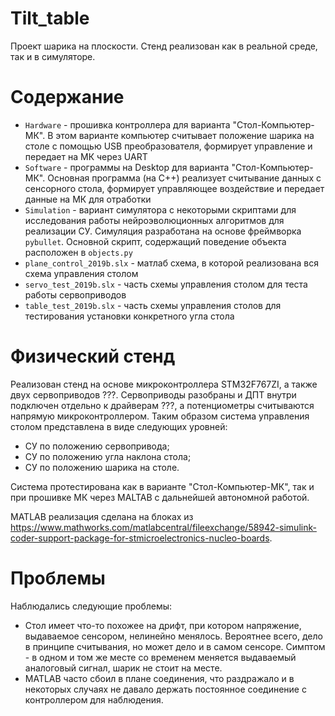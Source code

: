 # Tilt_table

Проект шарика на плоскости. Стенд реализован как в реальной среде, так и в симуляторе.

# Содержание

- `Hardware` - прошивка контроллера для варианта "Стол-Компьютер-МК". В этом варианте компьютер считывает положение шарика на столе с помощью USB преобразователя, формирует управление и передает на МК через UART
- `Software` - программы на Desktop для варианта "Стол-Компьютер-МК". Основная программа (на С++) реализует считывание данных с сенсорного стола, формирует управляющее воздействие и передает данные на МК для отработки
- `Simulation` - вариант симулятора с некоторыми скриптами для исследования работы нейроэволюционных алгоритмов для реализации СУ. Симуляция разработана на основе фреймворка `pybullet`. Основной скрипт, содержащий поведение объекта расположен в `objects.py`
- `plane_control_2019b.slx` - матлаб схема, в которой реализована вся схема управления столом
- `servo_test_2019b.slx` - часть схемы управления столом для теста работы сервоприводов
- `table_test_2019b.slx` - часть схемы управления столов для тестирования установки конкретного угла стола

# Физический стенд

Реализован стенд на основе микроконтроллера STM32F767ZI, а также двух сервоприводов ???. Сервоприводы разобраны и ДПТ внутри подключен отдельно к драйверам ???, а потенциометры считываются напрямую микроконтроллером. Таким образом система управления столом представлена в виде следующих уровней:
- СУ по положению сервопривода;
- СУ по положению угла наклона стола;
- СУ по положению шарика на столе.

Система протестирована как в варианте "Стол-Компьютер-МК", так и при прошивке МК через MALTAB с дальнейшей автономной работой.

MATLAB реализация сделана на блоках из https://www.mathworks.com/matlabcentral/fileexchange/58942-simulink-coder-support-package-for-stmicroelectronics-nucleo-boards.

# Проблемы
Наблюдались следующие проблемы:
- Стол имеет что-то похожее на дрифт, при котором напряжение, выдаваемое сенсором, нелинейно менялось. Вероятнее всего, дело в принципе считывания, но может дело и в самом сенсоре. Симптом - в одном и том же месте со временем меняется выдаваемый аналоговый сигнал, шарик не стоит на месте.
- MATLAB часто сбоил в плане соединения, что раздражало и в некоторых случаях не давало держать постоянное соединение с контроллером для наблюдения.
